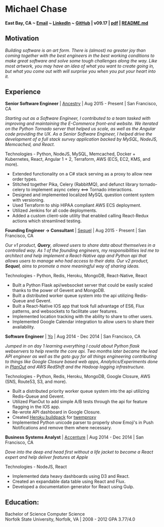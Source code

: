 # Michael Chase
#### East Bay, CA ~ [Email](mailto:mrmchase08+github@gmail.com) ~ [LinkedIn](https://www.linkedin.com/in/mikechase01/) ~ [GitHub](https://github.com/reallistic) | v09.17 | [pdf](resume.pdf) | [README.md](index.md)

## Motivation
*Building software is an art form. There is (almost) no greater joy than coming together with the best engineers in the best working conditions to make great software and solve some tough challenges along the way. Like most artwork, you may have an idea of what you want to create going in, but what you come out with will surprise you when you put your heart into it.*


## Experience
**Senior Software Engineer** | [Ancestry](https://www.ancestry.com) | Aug 2015 - Present | San Francisco, CA

*Starting out as a Software Engineer, I contributed to a team tasked with improving and maintaining the E-Commerce front-end website. We iterated on the Python Tornado server that helped us scale, as well as the Angular code providing the UX.
As a Senior Software Engineer, I helped drive the development of a full stack survey application backed by MySQL, NodeJS, Memcached, and React.*

Technologies - Python, NodeJS, MySQL, Memcached, Docker + Kubernetes, React, Angular 1 + 2, Terraform, AWS (ECS, EC2, KMS, and more).

- Extended functionality on a C# stack serving as a proxy to allow new order types.
- Stitched together Pika, Celery (RabbitMQ), and defunct library tornado-celery to implement async celery <==> Tornado interactions.
- Designed and implemented localized MySQL question content system with versioning.
- Used Terraform to ship HIPAA compliant AWS ECS deployment.
- Utilized Jenkins for all code deployments.
- Added a custom client-side utility that enabled calling React-Redux actions which streamlined testing.


**Founding Engineer -> Consultant** | [Sequel](https://www.sequel.me) | Aug 2015 - Present | San Francisco, CA

*Our v1 product, **Query**, allowed users to share data about themselves in a controlled way. As 1 of the founding engineers, my responsibilities led me to architect and help implement a React-Native app and Python api that allows users to manage who had access to their data. Our v2 product, **Sequel**, aims to promote a more meaningful way of sharing ideas.*

Technologies - Python, Redis, Heroku, MongoDB, React-Native, React
- Built a Python Flask api/websocket server that could be easily scaled thanks to the power of Gevent and MongoDB.
- Built a distributed worker queue system into the api utilizing Redis-Queue and Gevent.
- Built a React-Native IOS app that took full advantage of ES6, Flux patterns, and websockets to facilitate user features.
- Implemented location tracking with the ability to share to other users.
- Implemented Google Calendar integration to allow users to share their availability.


**Software Engineer** | [Yo](https://www.justyo.co) | Aug 2014 - Dec 2014 | San Francisco, CA

*Jumped in on day 1 learning everything I could about Python flask webservers to help rewrite the core api. Two months later became the lead API engineer as well as the goto guy for all things engineering contributing to things like Google Closure based web apps, Analytics/Experiments done in [PlanOut](https://facebook.github.io/planout/) and AWS RedShift and the Hadoop logging infrastructure.*

Technologies - Python, Redis, Heroku, MongoDB, Google Closure, AWS (SNS, Route53, S3, and more).
- Built a distributed priority worker queue system into the api utilizing Redis-Queue and Gevent.
- Utilized PlanOut to add simple A/B tests through the api for feature flagging in the IOS app.
- Re-wrote API dashboard in Google Closure.
- Created [Heroku buildpack](https://github.com/YoApp/heroku-buildpack-python-twemproxy) for [twemproxy](https://github.com/twitter/twemproxy)
- Implemented Python unicode parser to properly show Emoji's in Push Notifications and remove them where necessary.


**Business Systems Analyst** | [Accenture](https://www.accenture.com) | Aug 2014 - Dec 2014 | San Francisco, CA

*Dove into the deep end head first without a life jacket to become a React expert and help deliver features at Apple*

Technologies - NodeJS, React
- Implemented data heavy dashboards using D3 and React.
- Created an expandable data table using React and Flux.
- Developed a documentation generator for React using Gulp.


## Education:
Bachelor of Science Computer Science<br/>
Norfolk State University, Norfolk, VA | 2008 - 2012
GPA 3.77/4.0
